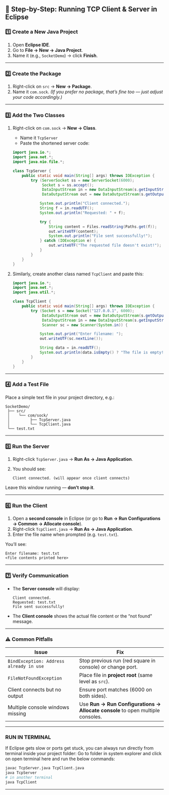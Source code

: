  
## 🧩 **Step-by-Step: Running TCP Client & Server in Eclipse**

### **1️⃣ Create a New Java Project**

1. Open **Eclipse IDE**.
2. Go to **File → New → Java Project**.
3. Name it (e.g., `SocketDemo`) → click **Finish**.

---

### **2️⃣ Create the Package**

1. Right-click on `src` → **New → Package**.
2. Name it `com.sock`.
   *(If you prefer no package, that’s fine too — just adjust your code accordingly.)*

---

### **3️⃣ Add the Two Classes**

1. Right-click on `com.sock` → **New → Class**.

   * Name it `TcpServer`
   * Paste the shortened server code:

   ```java
   import java.io.*; 
   import java.net.*; 
   import java.nio.file.*;

   class TcpServer {
       public static void main(String[] args) throws IOException {
           try (ServerSocket ss = new ServerSocket(6000);
                Socket s = ss.accept();
                DataInputStream in = new DataInputStream(s.getInputStream());
                DataOutputStream out = new DataOutputStream(s.getOutputStream())) {

               System.out.println("Client connected.");
               String f = in.readUTF();
               System.out.println("Requested: " + f);

               try {
                   String content = Files.readString(Paths.get(f));
                   out.writeUTF(content);
                   System.out.println("File sent successfully!");
               } catch (IOException e) {
                   out.writeUTF("The requested file doesn't exist!");
               }
           }
       }
   }
   ```

2. Similarly, create another class named `TcpClient` and paste this:

   ```java
   import java.io.*; 
   import java.net.*; 
   import java.util.*;

   class TcpClient {
       public static void main(String[] args) throws IOException {
           try (Socket s = new Socket("127.0.0.1", 6000);
                DataOutputStream out = new DataOutputStream(s.getOutputStream());
                DataInputStream in = new DataInputStream(s.getInputStream());
                Scanner sc = new Scanner(System.in)) {

               System.out.print("Enter filename: ");
               out.writeUTF(sc.nextLine());

               String data = in.readUTF();
               System.out.println(data.isEmpty() ? "The file is empty!" : data);
           }
       }
   }
   ```

---

### **4️⃣ Add a Test File**

Place a simple text file in your project directory, e.g.:

```
SocketDemo/
 ├── src/
 │    └── com/sock/
 │         ├── TcpServer.java
 │         └── TcpClient.java
 └── test.txt
```

---

### **5️⃣ Run the Server**

1. Right-click `TcpServer.java` → **Run As → Java Application**.
2. You should see:

   ```
   Client connected. (will appear once client connects)
   ```

Leave this window running — **don’t stop it**.

---

### **6️⃣ Run the Client**

1. Open a **second console** in Eclipse (or go to **Run → Run Configurations → Common → Allocate console**).
2. Right-click `TcpClient.java` → **Run As → Java Application**.
3. Enter the file name when prompted (e.g. `test.txt`).

You’ll see:

```
Enter filename: test.txt
<file contents printed here>
```

---

### **7️⃣ Verify Communication**

* The **Server console** will display:

  ```
  Client connected.
  Requested: test.txt
  File sent successfully!
  ```
* The **Client console** shows the actual file content or the “not found” message.

---

### ⚠️ **Common Pitfalls**

| Issue                                   | Fix                                                                            |
| --------------------------------------- | ------------------------------------------------------------------------------ |
| `BindException: Address already in use` | Stop previous run (red square in console) or change port.                      |
| `FileNotFoundException`                 | Place file in **project root** (same level as `src`).                          |
| Client connects but no output           | Ensure port matches (6000 on both sides).                                      |
| Multiple console windows missing        | Use **Run → Run Configurations → Allocate console** to open multiple consoles. |

---

### RUN IN TERMINAL

If Eclipse gets slow or ports get stuck,
you can always run directly from terminal inside your project folder: 
Go to folder in system explorer and click on open terminal here and run the below commands:

```bash
javac TcpServer.java TcpClient.java
java TcpServer
# in another terminal
java TcpClient
```

---
 
